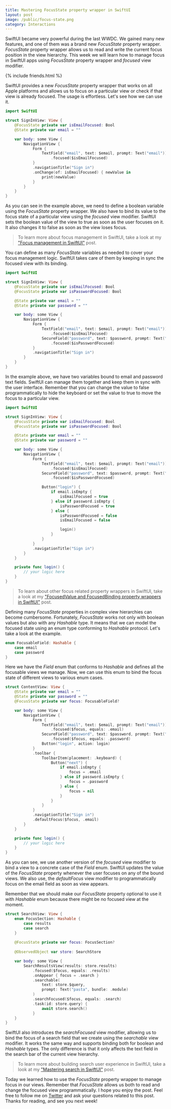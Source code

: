 ```yaml
---
title: Mastering FocusState property wrapper in SwiftUI
layout: post
image: /public/focus-state.png
category: Interactions
---
```


SwiftUI became very powerful during the last WWDC. We gained many new features, and one of them was a brand new *FocusState* property wrapper. *FocusState* property wrapper allows us to read and write the current focus position in the view hierarchy. This week we will learn how to manage focus in SwiftUI apps using *FocusState* property wrapper and *focused* view modifier.

{% include friends.html %}

SwiftUI provides a new *FocusState* property wrapper that works on all Apple platforms and allows us to focus on a particular view or check if that view is already focused. The usage is effortless. Let's see how we can use it.

```swift
import SwiftUI

struct SignInView: View {
    @FocusState private var isEmailFocused: Bool
    @State private var email = ""

    var body: some View {
        NavigationView {
            Form {
                TextField("email", text: $email, prompt: Text("email"))
                    .focused($isEmailFocused)
            }
            .navigationTitle("Sign in")
            .onChange(of: isEmailFocused) { newValue in
                print(newValue)
            }
        }
    }
}
```

As you can see in the example above, we need to define a boolean variable using the *FocusState* property wrapper. We also have to bind its value to the focus state of a particular view using the *focused* view modifier. SwiftUI sets the boolean value of the view to true as soon as the user focuses on it. It also changes it to false as soon as the view loses focus.

> To learn more about focus management in SwiftUI, take a look at my ["Focus management in SwiftUI"](/2020/12/02/focus-management-in-swiftui/) post.

You can define as many *FocusState* variables as needed to cover your focus management logic. SwiftUI takes care of them by keeping in sync the focused view with its binding.

```swift
import SwiftUI

struct SignInView: View {
    @FocusState private var isEmailFocused: Bool
    @FocusState private var isPasswordFocused: Bool

    @State private var email = ""
    @State private var password = ""

    var body: some View {
        NavigationView {
            Form {
                TextField("email", text: $email, prompt: Text("email"))
                    .focused($isEmailFocused)
                SecureField("password", text: $password, prompt: Text("password"))
                    .focused($isPasswordFocused)
            }
            .navigationTitle("Sign in")
        }
    }
}
```

In the example above, we have two variables bound to email and password text fields. SwiftUI can manage them together and keep them in sync with the user interface. Remember that you can change the value to false programmatically to hide the keyboard or set the value to true to move the focus to a particular view.

```swift
import SwiftUI

struct SignInView: View {
    @FocusState private var isEmailFocused: Bool
    @FocusState private var isPasswordFocused: Bool

    @State private var email = ""
    @State private var password = ""

    var body: some View {
        NavigationView {
            Form {
                TextField("email", text: $email, prompt: Text("email"))
                    .focused($isEmailFocused)
                SecureField("password", text: $password, prompt: Text("password"))
                    .focused($isPasswordFocused)

                Button("login") {
                    if email.isEmpty {
                        isEmailFocused = true
                    } else if password.isEmpty {
                        isPasswordFocused = true
                    } else {
                        isPasswordFocused = false
                        isEmailFocused = false

                        login()
                    }
                }
            }
            .navigationTitle("Sign in")
        }
    }

    private func login() {
        // your logic here
    }
}
```

> To learn about other focus related property wrappers in SwiftUI, take a look at my ["FocusedValue and FocusedBinding property wrappers in SwiftUI"](/2021/03/03/focusedvalue-and-focusedbinding-property-wrappers-in-swiftui/) post.

Defining many *FocusState* properties in complex view hierarchies can become cumbersome. Fortunately, *FocusState* works not only with boolean values but also with any *Hashable* type. It means that we can model the focused state using an enum type conforming to *Hashable* protocol. Let's take a look at the example.

```swift
enum FocusableField: Hashable {
    case email
    case password
}
```

Here we have the *Field* enum that conforms to *Hashable* and defines all the focusable views we manage. Now, we can use this enum to bind the focus state of different views to various enum cases.

```swift
struct ContentView: View {
    @State private var email = ""
    @State private var password = ""
    @FocusState private var focus: FocusableField?

    var body: some View {
        NavigationView {
            Form {
                TextField("email", text: $email, prompt: Text("email"))
                    .focused($focus, equals: .email)
                SecureField("password", text: $password, prompt: Text("password"))
                    .focused($focus, equals: .password)
                Button("login", action: login)
            }
            .toolbar {
                ToolbarItem(placement: .keyboard) {
                    Button("next") {
                        if email.isEmpty {
                            focus = .email
                        } else if password.isEmpty {
                            focus = .password
                        } else {
                            focus = nil
                        }
                    }
                }
            }
            .navigationTitle("Sign in")
            .defaultFocus($focus, .email)
        }
    }

    private func login() {
        // your logic here
    }
}
```

As you can see, we use another version of the *focused* view modifier to bind a view to a concrete case of the *Field* enum. SwiftUI updates the value of the *FocusState* property whenever the user focuses on any of the bound views. We also use, the *defaultFocus* view modifier to programmatically focus on the email field as soon as view appears.

Remember that we should make our *FocusState* property optional to use it with *Hashable* enum because there might be no focused view at the moment.

```swift
struct SearchView: View {
    enum FocusSection: Hashable {
        case results
        case search
    }
    
    @FocusState private var focus: FocusSection?
    
    @ObservedObject var store: SearchStore

    var body: some View {
        SearchResultsView(results: store.results)
            .focused($focus, equals: .results)
            .onAppear { focus = .search }
            .searchable(
                text: store.$query,
                prompt: Text("pasta", bundle: .module)
            )
            .searchFocused($focus, equals: .search)
            .task(id: store.query) {
                await store.search()
            }
    }
}
```

SwiftUI also introduces the *searchFocused* view modifier, allowing us to bind the focus of a search field that we create using the *searchable* view modifier. It works the same way and supports binding both for boolean and *Hashable* types. The only difference is that it only affects the text field in the search bar of the current view hierarchy.

> To learn more about building search user experience in SwiftUI, take a look at my ["Mastering search in SwiftUI"](/2021/06/23/mastering-search-in-swiftui/) post.

Today we learned how to use the *FocusState* property wrapper to manage focus in our views. Remember that *FocusState* allows us both to read and change the focused view programmatically. I hope you enjoy the post. Feel free to follow me on [Twitter](https://twitter.com/mecid) and ask your questions related to this post. Thanks for reading, and see you next week!

